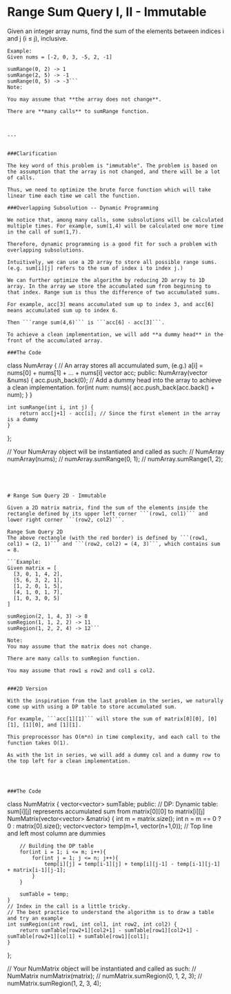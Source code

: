 # Range Sum Query I, II - Immutable

Given an integer array nums, find the sum of the elements between indices i and j (i ≤ j), inclusive.

```
Example:
Given nums = [-2, 0, 3, -5, 2, -1]

sumRange(0, 2) -> 1
sumRange(2, 5) -> -1
sumRange(0, 5) -> -3```
Note:

You may assume that **the array does not change**.

There are **many calls** to sumRange function.



---


###Clarification

The key word of this problem is "immutable". The problem is based on the assumption that the array is not changed, and there will be a lot of calls. 

Thus, we need to optimize the brute force function which will take linear time each time we call the function.

###Overlapping Subsolution -- Dynamic Programming

We notice that, among many calls, some subsolutions will be calculated multiple times. For example, sum(1,4) will be calculated one more time in the call of sum(1,7). 

Therefore, dynamic programming is a good fit for such a problem with overlapping subsolutions.

Intuitively, we can use a 2D array to store all possible range sums. (e.g. sum[i][j] refers to the sum of index i to index j.)

We can further optimize the algorithm by reducing 2D array to 1D array. In the array we store the accumulated sum from beginning to that index. Range sum is thus the difference of two accumulated sums.

For example, acc[3] means accumulated sum up to index 3, and acc[6] means accumulated sum up to index 6.

Then ```range sum(4,6)``` is ```acc[6] - acc[3]```.

To achieve a clean implementation, we will add **a dummy head** in the front of the accumulated array.

###The Code

```
class NumArray {
    // An array stores all accumulated sum, (e.g.) a[i] = nums[0] + nums[1] + ... + nums[i]
    vector<int> acc;
public:
    NumArray(vector<int> &nums) {
        acc.push_back(0); // Add a dummy head into the array to achieve a clean implementation.
        for(int num: nums){
            acc.push_back(acc.back() + num);
        }
    }

    int sumRange(int i, int j) {
        return acc[j+1] - acc[i]; // Since the first element in the array is a dummy
    }
};


// Your NumArray object will be instantiated and called as such:
// NumArray numArray(nums);
// numArray.sumRange(0, 1);
// numArray.sumRange(1, 2);
```




# Range Sum Query 2D - Immutable

Given a 2D matrix matrix, find the sum of the elements inside the rectangle defined by its upper left corner ```(row1, col1)``` and lower right corner ```(row2, col2)```.

Range Sum Query 2D
The above rectangle (with the red border) is defined by ```(row1, col1) = (2, 1)``` and ```(row2, col2) = (4, 3)```, which contains sum = 8.

```Example:
Given matrix = [
  [3, 0, 1, 4, 2],
  [5, 6, 3, 2, 1],
  [1, 2, 0, 1, 5],
  [4, 1, 0, 1, 7],
  [1, 0, 3, 0, 5]
]

sumRegion(2, 1, 4, 3) -> 8
sumRegion(1, 1, 2, 2) -> 11
sumRegion(1, 2, 2, 4) -> 12```

Note:
You may assume that the matrix does not change.

There are many calls to sumRegion function.

You may assume that row1 ≤ row2 and col1 ≤ col2.


###2D Version

With the inspiration from the last problem in the series, we naturally come up with using a DP table to store accumulated sum.

For example, ```acc[1][1]``` will store the sum of matrix[0][0], [0][1], [1][0], and [1][1]. 

This preprocessor has O(m*n) in time complexity, and each call to the function takes O(1). 

As with the 1st in series, we will add a dummy col and a dummy row to the top left for a clean implementation.




###The Code

```
class NumMatrix {
    vector<vector<int>> sumTable;
public:
    // DP: Dynamic table: sum[i][j] represents accumulated sum from matrix[0][0] to matrix[i][j]
    NumMatrix(vector<vector<int>> &matrix) {
        int m = matrix.size();
        int n = m == 0 ? 0 : matrix[0].size();
        vector<vector<int>> temp(m+1, vector<int>(n+1,0)); // Top line and left most column are dummies
        
        // Building the DP table
        for(int i = 1; i <= m; i++){
            for(int j = 1; j <= n; j++){
                temp[i][j] = temp[i-1][j] + temp[i][j-1] - temp[i-1][j-1] + matrix[i-1][j-1];
            }
        }
        
        sumTable = temp;
    }
    // Index in the call is a little tricky.
    // The best practice to understand the algorithm is to draw a table and try an example
    int sumRegion(int row1, int col1, int row2, int col2) {
        return sumTable[row2+1][col2+1] - sumTable[row1][col2+1] - sumTable[row2+1][col1] + sumTable[row1][col1]; 
    }
};


// Your NumMatrix object will be instantiated and called as such:
// NumMatrix numMatrix(matrix);
// numMatrix.sumRegion(0, 1, 2, 3);
// numMatrix.sumRegion(1, 2, 3, 4);
```